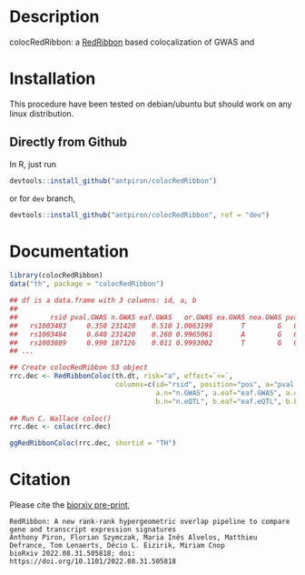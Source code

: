 # Description

colocRedRibbon: a [RedRibbon](https://github.com/antpiron/RedRibbon) based colocalization of GWAS and 

# Installation

This procedure have been tested on debian/ubuntu but should work on any linux distribution.

## Directly from Github

In R, just run

```R
devtools::install_github("antpiron/colocRedRibbon")
```

or for `dev` branch,

```R
devtools::install_github("antpiron/colocRedRibbon", ref = "dev")
```

# Documentation

```R
library(colocRedRibbon)
data("th", package = "colocRedRibbon")

## df is a data.frame with 3 columns: id, a, b
## 
##        rsid pval.GWAS n.GWAS eaf.GWAS   or.GWAS ea.GWAS nea.GWAS pval.eQTL       pos n.eQTL zscore.eQTL ea.eQTL nea.eQTL eaf.eQTL
##   rs1003483     0.350 231420    0.510 1.0063199       T        G   0.68710   2167543    404       0.403       T        G    0.510
##   rs1003484     0.640 231420    0.260 0.9965061       A        G   0.92180   2167618    404      -0.098       A        G    0.260
##   rs1003889     0.990 187126    0.011 0.9993002       T        G   0.58720   1970108    317       0.543       T        G    0.011
## ...

## Create colocRedRibbon S3 object
rrc.dec <- RedRibbonColoc(th.dt, risk="a", effect=`<=`,
                          columns=c(id="rsid", position="pos", a="pval.GWAS", b="pval.eQTL",
                                    a.n="n.GWAS", a.eaf="eaf.GWAS", a.or="or.GWAS", 
                                    b.n="n.eQTL", b.eaf="eaf.eQTL", b.beta="zscore.eQTL"))
		
## Run C. Wallace coloc()
rrc.dec <- coloc(rrc.dec)

ggRedRibbonColoc(rrc.dec, shortid = "TH")

```


# Citation

Please cite the [biorxiv pre-print](https://doi.org/10.1101/2022.08.31.505818),

```text
RedRibbon: A new rank-rank hypergeometric overlap pipeline to compare gene and transcript expression signatures
Anthony Piron, Florian Szymczak, Maria Inês Alvelos, Matthieu Defrance, Tom Lenaerts, Décio L. Eizirik, Miriam Cnop
bioRxiv 2022.08.31.505818; doi: https://doi.org/10.1101/2022.08.31.505818 
```
